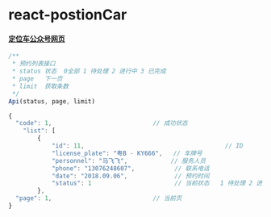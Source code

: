 # react-postionCar
#### [定位车公众号网页](https://luzhanx.github.io/react-postionCar/#/)

```javascript
/**
 * 预约列表接口
 * status 状态  0全部 1 待处理 2 进行中 3 已完成
 * page   下一页
 * limit  获取条数
 */
Api(status, page, limit)

{
  "code": 1,                            // 成功状态
	"list": [
		{
			"id": 11,							            // ID
			"license_plate": "粤B - KY666",   // 车牌号
			"personnel": "马飞飞",            // 服务人员
			"phone": "13076248607",           // 联系电话
			"date": "2018.09.06",             // 预约时间
			"status": 1                       // 当前状态   1 待处理 2 进行中 3 已完成
		},
  "page": 1,                            // 当前页
}

```

